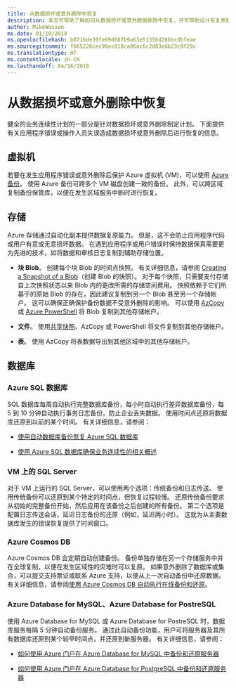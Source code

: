 ```yaml
---
title: 从数据损坏或意外删除中恢复
description: 本文可帮助了解如何从数据损坏或意外数据删除中恢复，并可帮助设计有复原能力和高可用性的容错应用程序，以及对灾难恢复进行规划
author: MikeWasson
ms.date: 01/10/2018
ms.openlocfilehash: b0716de39fe69d607b9a63e51356d28bbcdbfeae
ms.sourcegitcommit: f665226cec96ec818ca06ac6c2d83edb23c9f29c
ms.translationtype: HT
ms.contentlocale: zh-CN
ms.lasthandoff: 04/16/2018
---
```

# <a name="recover-from-data-corruption-or-accidental-deletion"></a>从数据损坏或意外删除中恢复 

健全的业务连续性计划的一部分是针对数据损坏或意外删除制定计划。 下面提供有关应用程序错误或操作人员失误造成数据损坏或意外删除后进行恢复的信息。

## <a name="virtual-machines"></a>虚拟机

若要在发生应用程序错误或意外删除后保护 Azure 虚拟机 (VM)，可以使用 [Azure 备份](/azure/backup/)。 使用 Azure 备份可跨多个 VM 磁盘创建一致的备份。 此外，可以跨区域复制备份保管库，以便在发生区域服务中断时进行恢复。

## <a name="storage"></a>存储

Azure 存储通过自动化副本提供数据复原能力。 但是，这不会防止应用程序代码或用户有意或无意损坏数据。 在遇到应用程序或用户错误时保持数据保真需要更为先进的技术，如将数据和审核日志复制到辅助存储位置。 

- **块 Blob**。 创建每个块 Blob 的时间点快照。 有关详细信息，请参阅 [Creating a Snapshot of a Blob](/rest/api/storageservices/creating-a-snapshot-of-a-blob)（创建 Blob 的快照）。 对于每个快照，只需要支付存储自上次快照状态以来 Blob 内的更改所需的存储空间费用。 快照依赖于它们所基于的原始 Blob 的存在，因此建议复制到另一个 Blob 甚至另一个存储帐户。 这可以确保正确保护备份数据不受意外删除的影响。 可以使用 [AzCopy](/azure/storage/common/storage-use-azcopy) 或 [Azure PowerShell](/azure/storage/common/storage-powershell-guide-full) 将 Blob 复制到其他存储帐户。

- **文件**。 使用[共享快照](/azure/storage/files/storage-snapshots-files)、AzCopy 或 PowerShell 将文件复制到其他存储帐户。

- **表**。 使用 AzCopy 将表数据导出到其他区域中的其他存储帐户。

## <a name="database"></a>数据库

### <a name="azure-sql-database"></a>Azure SQL 数据库 

SQL 数据库每周自动执行完整数据库备份，每小时自动执行差异数据库备份，每 5 到 10 分钟自动执行事务日志备份，防止企业丢失数据。 使用时间点还原将数据库还原到以前的某个时间。 有关详细信息，请参阅：

- [使用自动数据库备份恢复 Azure SQL 数据库](/azure/sql-database/sql-database-recovery-using-backups)

- [使用 Azure SQL 数据库确保业务连续性的相关概述](/azure/sql-database/sql-database-business-continuity)

### <a name="sql-server-on-vms"></a>VM 上的 SQL Server

对于 VM 上运行的 SQL Server，可以使用两个选项：传统备份和日志传送。 使用传统备份可以还原到某个特定的时间点，但恢复过程较慢。 还原传统备份要求从初始的完整备份开始，然后应用在该备份之后创建的所有备份。 第二个选项是配置日志传送会话，延迟日志备份的还原（例如，延迟两小时）。 这就为从主要数据库发生的错误恢复提供了时间窗口。

### <a name="azure-cosmos-db"></a>Azure Cosmos DB

Azure Cosmos DB 会定期自动创建备份。 备份单独存储在另一个存储服务中并在全球复制，以便在发生区域性的灾难时可以复原。 如果意外删除了数据库或集合，可以提交支持票证或联系 Azure 支持，以便从上一次自动备份中还原数据。 有关详细信息，请参阅[使用 Azure Cosmos DB 自动执行在线备份和还原](/azure/cosmos-db/online-backup-and-restore)。

### <a name="azure-database-for-mysql-azure-database-for-postresql"></a>Azure Database for MySQL、Azure Database for PostreSQL

使用 Azure Database for MySQL 或 Azure Database for PostreSQL 时，数据库服务每隔 5 分钟自动备份服务。 通过此自动备份功能，用户可将服务器及其所有数据库还原到某个较早时间点，并还原到新服务器。 有关详细信息，请参阅：

- [如何使用 Azure 门户在 Azure Database for MySQL 中备份和还原服务器](/azure/mysql/howto-restore-server-portal)

- [如何使用 Azure 门户在 Azure Database for PostgreSQL 中备份和还原服务器](/azure/postgresql/howto-restore-server-portal)

